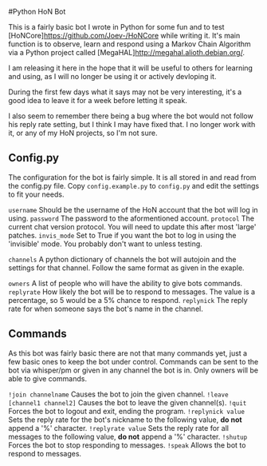 #Python HoN Bot

This is a fairly basic bot I wrote in Python for some fun and to test [HoNCore]https://github.com/Joev-/HoNCore while writing it.
It's main function is to observe, learn and respond using a Markov Chain Algorithm via a Python project called [MegaHAL]http://megahal.alioth.debian.org/.

I am releasing it here in the hope that it will be useful to others for learning and using, as I will no longer be using it or actively devloping it.

During the first few days what it says may not be very interesting, it's a good idea to leave it for a week before letting it speak.

I also seem to remember there being a bug where the bot would not follow his reply rate setting, but I think I may have fixed that.
I no longer work with it, or any of my HoN projects, so I'm not sure.

## Config.py

The configuration for the bot is fairly simple. It is all stored in and read from the config.py file.
Copy `config.example.py` to `config.py` and edit the settings to fit your needs.

`username` Should be the username of the HoN account that the bot will log in using.
`password` The password to the aformentioned account.
`protocol` The current chat version protocol. You will need to update this after most 'large' patches.
`invis_mode` Set to True if you want the bot to log in using the 'invisible' mode. You probably don't want to unless testing.

`channels` A python dictionary of channels the bot will autojoin and the settings for that channel. Follow the same format as given in the exaple.

`owners` A list of people who will have the ability to give bots commands.
`replyrate` How likely the bot will be to respond to messages. The value is a percentage, so 5 would be a 5% chance to respond.
`replynick` The reply rate for when someone says the bot's name in the channel.

## Commands

As this bot was fairly basic there are not that many commands yet, just a few basic ones to keep the bot under control.
Commands can be sent to the bot via whisper/pm or given in any channel the bot is in.
Only owners will be able to give commands.

`!join channelname` Causes the bot to join the given channel.
`!leave [channel1 channel2]` Causes the bot to leave the given channel(s).
`!quit` Forces the bot to logout and exit, ending the program.
`!replynick value` Sets the reply rate for the bot's nickname to the following value, **do not** append a '%' character.
`!replyrate value` Sets the reply rate for all messages to the following value, **do not** append a '%' character.
`!shutup` Forces the bot to stop responding to messages.
`!speak` Allows the bot to respond to messages.
